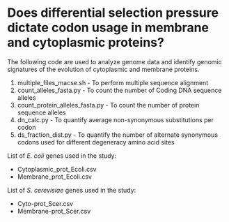 # Does differential selection pressure dictate codon usage in membrane and cytoplasmic proteins?

The following code are used to analyze genome data and identify genomic signatures of the evolution of cytoplasmic and membrane proteins.

1. multiple_files_macse.sh - To perform multiple sequence alignment
2. count_alleles_fasta.py - To count the number of Coding DNA sequence alleles
3. count_protein_alleles_fasta.py - To count the number of protein sequence alleles
4. dn_calc.py - To quantify average non-synonymous substitutions per codon
5. ds_fraction_dist.py - To quantify the number of alternate synonymous codons used for different degeneracy amino acid sites

List of _E. coli_ genes used in the study:

- Cytoplasmic_prot_Ecoli.csv
- Membrane_prot_Ecoli.csv

List of _S. cerevisiae_ genes used in the study:

- Cyto-prot_Scer.csv
- Membrane-prot_Scer.csv
